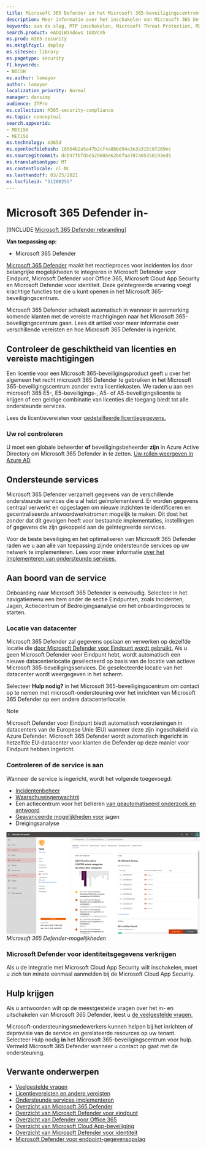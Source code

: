 ```yaml
---
title: Microsoft 365 Defender in het Microsoft 365-beveiligingscentrum in-
description: Meer informatie over het inschakelen van Microsoft 365 Defender en het integreren van uw beveiligingsincident en antwoord.
keywords: aan de slag, MTP inschakelen, Microsoft Threat Protection, M365, beveiliging, gegevenslocatie, vereiste machtigingen, licentie in aanmerking komen, instellingenpagina
search.product: eADQiWindows 10XVcnh
ms.prod: m365-security
ms.mktglfcycl: deploy
ms.sitesec: library
ms.pagetype: security
f1.keywords:
- NOCSH
ms.author: lomayor
author: lomayor
localization_priority: Normal
manager: dansimp
audience: ITPro
ms.collection: M365-security-compliance
ms.topic: conceptual
search.appverid:
- MOE150
- MET150
ms.technology: m365d
ms.openlocfilehash: 18564b2a5a47b2cf4a8bbd94a3e3a315c8f269ec
ms.sourcegitcommit: dcb97fbfdae52960ae62b6faa707a05358193ed5
ms.translationtype: MT
ms.contentlocale: nl-NL
ms.lasthandoff: 03/25/2021
ms.locfileid: "51200255"
---
```

# <a name="turn-on-microsoft-365-defender"></a>Microsoft 365 Defender in-

[!INCLUDE [Microsoft 365 Defender rebranding](../includes/microsoft-defender.md)]


**Van toepassing op:**
- Microsoft 365 Defender

[Microsoft 365 Defender](microsoft-365-defender.md) maakt het reactieproces voor incidenten los door belangrijke mogelijkheden te integreren in Microsoft Defender voor Eindpunt, Microsoft Defender voor Office 365, Microsoft Cloud App Security en Microsoft Defender voor identiteit. Deze geïntegreerde ervaring voegt krachtige functies toe die u kunt openen in het Microsoft 365-beveiligingscentrum.

Microsoft 365 Defender schakelt automatisch in wanneer in aanmerking komende klanten met de vereiste machtigingen naar het Microsoft 365-beveiligingscentrum gaan. Lees dit artikel voor meer informatie over verschillende vereisten en hoe Microsoft 365 Defender is ingericht.

## <a name="check-license-eligibility-and-required-permissions"></a>Controleer de geschiktheid van licenties en vereiste machtigingen

Een licentie voor een Microsoft 365-beveiligingsproduct geeft u over het algemeen het recht microsoft 365 Defender te gebruiken in het Microsoft 365-beveiligingscentrum zonder extra licentiekosten. We raden u aan een microsoft 365 E5-, E5-beveiligings-, A5- of A5-beveiligingslicentie te krijgen of een geldige combinatie van licenties die toegang biedt tot alle ondersteunde services.

Lees de licentievereisten voor [gedetailleerde licentiegegevens.](prerequisites.md#licensing-requirements)

### <a name="check-your-role"></a>Uw rol controleren

U moet een globale beheerder **of** beveiligingsbeheerder **zijn** in Azure Active Directory om Microsoft 365 Defender in te zetten. [Uw rollen weergeven in Azure AD](/azure/active-directory/users-groups-roles/directory-manage-roles-portal)

## <a name="supported-services"></a>Ondersteunde services

Microsoft 365 Defender verzamelt gegevens van de verschillende ondersteunde services die u al hebt geïmplementeerd. Er worden gegevens centraal verwerkt en opgeslagen om nieuwe inzichten te identificeren en gecentraliseerde antwoordwerkstromen mogelijk te maken. Dit doet het zonder dat dit gevolgen heeft voor bestaande implementaties, instellingen of gegevens die zijn gekoppeld aan de geïntegreerde services.

Voor de beste beveiliging en het optimaliseren van Microsoft 365 Defender raden we u aan alle van toepassing zijnde ondersteunde services op uw netwerk te implementeren. Lees voor meer informatie [over het implementeren van ondersteunde services.](deploy-supported-services.md)

## <a name="onboard-to-the-service"></a>Aan boord van de service
Onboarding naar Microsoft 365 Defender is eenvoudig. Selecteer in het navigatiemenu een item onder de sectie Eindpunten, zoals Incidenten, Jagen, Actiecentrum of Bedreigingsanalyse om het onboardingproces te starten. 

### <a name="data-center-location"></a>Locatie van datacenter

Microsoft 365 Defender zal gegevens opslaan en verwerken op dezelfde locatie die [door Microsoft Defender voor Eindpunt wordt gebruikt.](/windows/security/threat-protection/microsoft-defender-atp/data-storage-privacy) Als u geen Microsoft Defender voor Eindpunt hebt, wordt automatisch een nieuwe datacenterlocatie geselecteerd op basis van de locatie van actieve Microsoft 365-beveiligingsservices. De geselecteerde locatie van het datacenter wordt weergegeven in het scherm.

Selecteer **Hulp nodig?** in het Microsoft 365-beveiligingscentrum om contact op te nemen met microsoft-ondersteuning over het inrichten van Microsoft 365 Defender op een andere datacenterlocatie.

> [!NOTE]
> Microsoft Defender voor Eindpunt biedt automatisch voorzieningen in datacenters van de Europese Unie (EU) wanneer deze zijn ingeschakeld via Azure Defender. Microsoft 365 Defender wordt automatisch ingericht in hetzelfde EU-datacenter voor klanten die Defender op deze manier voor Eindpunt hebben ingericht.

### <a name="confirm-that-the-service-is-on"></a>Controleren of de service is aan

Wanneer de service is ingericht, wordt het volgende toegevoegd:

- [Incidentenbeheer](incidents-overview.md)
- [Waarschuwingenwachtrij](investigate-alerts.md)
- Een actiecentrum voor het beheren [van geautomatiseerd onderzoek en antwoord](m365d-autoir.md)
- [Geavanceerde mogelijkheden voor](advanced-hunting-overview.md) jagen
- Dreigingsanalyse

![Afbeelding van het navigatiedeelvenster van het Microsoft 365-beveiligingscentrum met Microsoft 365 Defender bevat Microsoft 365-beveiligingscentrum met incidentenbeheer en andere ](../../media/mtp-enable/mtp-on.png)
 *Microsoft 365 Defender-mogelijkheden*

### <a name="getting-microsoft-defender-for-identity-data"></a>Microsoft Defender voor identiteitsgegevens verkrijgen 
Als u de integratie met Microsoft Cloud App Security wilt inschakelen, moet u zich ten minste eenmaal aanmelden bij de Microsoft Cloud App Security.

## <a name="get-assistance"></a>Hulp krijgen

Als u antwoorden wilt op de meestgestelde vragen over het in- en uitschakelen van Microsoft 365 Defender, leest u [de veelgestelde vragen.](m365d-enable-faq.md)

Microsoft-ondersteuningsmedewerkers kunnen helpen bij het inrichten of deprovisie van de service en gerelateerde resources op uw tenant. Selecteer Hulp nodig **in** het Microsoft 365-beveiligingscentrum voor hulp. Vermeld Microsoft 365 Defender wanneer u contact op gaat met de ondersteuning.

## <a name="related-topics"></a>Verwante onderwerpen

- [Veelgestelde vragen](m365d-enable-faq.md)
- [Licentievereisten en andere vereisten](prerequisites.md)
- [Ondersteunde services implementeren](deploy-supported-services.md)
- [Overzicht van Microsoft 365 Defender](microsoft-365-defender.md)
- [Overzicht van Microsoft Defender voor eindpunt](../defender-endpoint/microsoft-defender-endpoint.md)
- [Overzicht van Defender voor Office 365](../office-365-security/defender-for-office-365.md)
- [Overzicht van Microsoft Cloud App-beveiliging](/cloud-app-security/what-is-cloud-app-security)
- [Overzicht van Microsoft Defender voor identiteit](/azure-advanced-threat-protection/what-is-atp)
- [Microsoft Defender voor endpoint-gegevensopslag](../defender-endpoint/data-storage-privacy.md)
